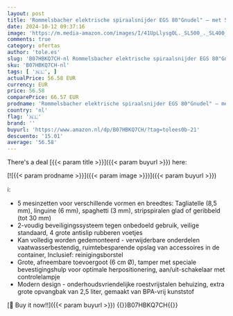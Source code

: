 ```yaml
---
layout: post
title: 'Rommelsbacher elektrische spiraalsnijder EGS 80"Gnudel" – met 5 verschillende snij-inzetstukken'
date: 2024-10-12 09:37:16
image: 'https://m.media-amazon.com/images/I/41UpLlysg0L._SL500_._SL400_.jpg'
comments: true
category: ofertas
author: 'tole.es'
slug: 'B07HBKQ7CH-nl Rommelsbacher elektrische spiraalsnijder EGS 80"Gnudel" –...'
sku: 'B07HBKQ7CH-nl'
tags: [ '🇳🇱', ]
actualPrice: 56.58 EUR
currency: EUR
price: 56.58
comparePrice: 66.57 EUR
prodname: 'Rommelsbacher elektrische spiraalsnijder EGS 80"Gnudel" – met 5 verschillende snij-inzetstukken'
country: 'nl'
flag: '🇳🇱'
brand: ''
buyurl: 'https://www.amazon.nl/dp/B07HBKQ7CH/?tag=tolees0b-21'
descuento: '15.01'
average: '56.58'
---
```


There's a deal [{{< param title >}}]({{< param buyurl >}})  here:

[![{{< param prodname >}}]({{< param image >}})]({{< param buyurl >}})

ℹ️:

- 5 mesinzetten voor verschillende vormen en breedtes: Tagliatelle (8,5 mm), linguine (6 mm), spaghetti (3 mm), stripspiralen glad of geribbeld (tot 30 mm)
- 2-voudig beveiligingssysteem tegen onbedoeld gebruik, veilige standaard, 4 grote antislip rubberen voetjes
- Kan volledig worden gedemonteerd - verwijderbare onderdelen vaatwasserbestendig, ruimtebesparende opslag van accessoires in de container, Inclusief: reinigingsborstel
- Grote, afneembare toevoergoot (6 cm Ø), tamper met speciale bevestigingshulp voor optimale herpositionering, aan/uit-schakelaar met controlelampje
- Modern design - onderhoudsvriendelijke roestvrijstalen behuizing, extra grote opvangbak van 2,5 liter, gemaakt van BPA-vrij kunststof

[🛒 Buy it now!!]({{< param buyurl >}})
{{<world>}}B07HBKQ7CH{{</world>}}
